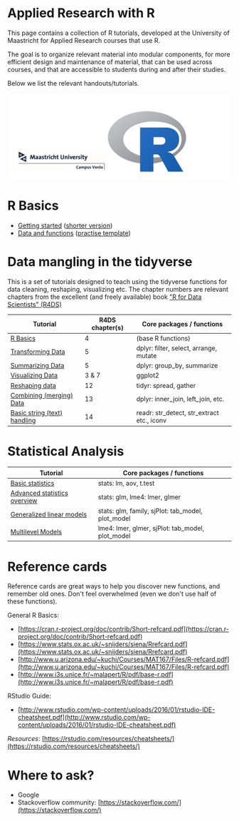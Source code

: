 Applied Research with R
============

This page contains a collection of R tutorials, developed at the University of Maastricht for Applied Research courses that use R. 

The goal is to organize relevant material into modular components, for more efficient design and maintenance of material, that can be used across courses, and that are accessible to students during and after their studies.

Below we list the relevant handouts/tutorials.

![](./pics/venlorlogo.PNG)



# R Basics

* [Getting started](tutorials/R_basics_1_getting_started.md) ([shorter version](tutorials/R_basics_1_getting_started_short.md))
* [Data and functions](tutorials/R_basics_2_data_and_functions.md) ([practise template](practise/R_basics_2_data_and_functions_practise.Rmd))

# Data mangling in the tidyverse

This is a set of tutorials designed to teach using the tidyverse functions for data cleaning, reshaping, visualizing etc.
The chapter numbers are relevant chapters from the excellent (and freely available) book ["R for Data Scientists" (R4DS)](http://r4ds.had.co.nz/)

| Tutorial | R4DS chapter(s) | Core packages / functions |
|----|---|---|
| [R Basics](inputs/Assignments-tutorial-1-sol.html) | 4 | (base R functions) |
| [Transforming Data]() | 5 | dplyr: filter, select, arrange, mutate | 
| [Summarizing Data]() | 5 | dplyr: group_by, summarize |
| [Visualizing Data]() | 3 & 7 | ggplot2  |
| [Reshaping data]() | 12 | tidyr: spread, gather |
| [Combining (merging) Data]() | 13 | dplyr: inner_join, left_join, etc. | 
| [Basic string (text) handling]() | 14 | readr: str_detect, str_extract etc., iconv |

# Statistical Analysis
| Tutorial | Core packages / functions |
|----|---|
| [Basic statistics](inputs/Assignment-2.html) | stats: lm, aov, t.test |
| [Advanced statistics overview]() | stats: glm, lme4: lmer, glmer |
| [Generalized linear models]() | stats: glm, family, sjPlot: tab_model, plot_model |
| [Multilevel Models]() | lme4: lmer, glmer, sjPlot: tab_model, plot_model |


# Reference cards

Reference cards are great ways to help you discover new functions, and remember old ones.
Don't feel overwhelmed (even we don't use half of these functions).

General R Basics:

+ [https://cran.r-project.org/doc/contrib/Short-refcard.pdf](https://cran.r-project.org/doc/contrib/Short-refcard.pdf)
+ [https://www.stats.ox.ac.uk/~snijders/siena/Rrefcard.pdf](https://www.stats.ox.ac.uk/~snijders/siena/Rrefcard.pdf)
+ [http://www.u.arizona.edu/~kuchi/Courses/MAT167/Files/R-refcard.pdf](http://www.u.arizona.edu/~kuchi/Courses/MAT167/Files/R-refcard.pdf)
+ [http://www.i3s.unice.fr/~malapert/R/pdf/base-r.pdf](http://www.i3s.unice.fr/~malapert/R/pdf/base-r.pdf)

RStudio Guide:

+ [http://www.rstudio.com/wp-content/uploads/2016/01/rstudio-IDE-cheatsheet.pdf](http://www.rstudio.com/wp-content/uploads/2016/01/rstudio-IDE-cheatsheet.pdf)

_Resources_: [https://rstudio.com/resources/cheatsheets/](https://rstudio.com/resources/cheatsheets/)

# Where to ask?

+ Google
+ Stackoverflow community: [https://stackoverflow.com/](https://stackoverflow.com/)

